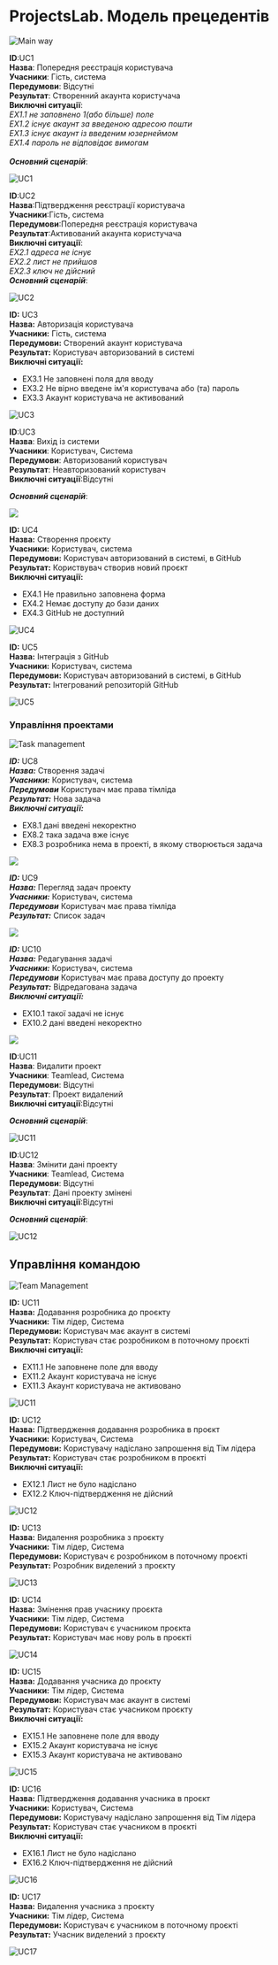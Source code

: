 
# ProjectsLab. Модель прецедентів

![Main way](http://www.plantuml.com/plantuml/png/ZP8rMaD158LhR0_pXJRk3UvIafelCZGuJnfSEzmwT05njotCtH5tCa_nvDazSyu_EYp9yIrPMLtfw-xh9lYB9-NrBR90uwlpD9woQkDKjPPJ2fLagn2Jw9QenPCJ5Oacun8b3lRCMgpDYd30Ygp0cd19-2VSmI4SuLS6pk01BXqaBf7OsABFJ_gztgMursjZm0Chm17BSGvIIiXg_iHwD5W1asMbtS0fvn6M8t38AZoCl0OS6y7WTuDuxGoWXVrKyAj2M1i_MvYimP6H37tVvNl7dC5y7Iw_fB6XmIe68smmVYVKCDz0gSaAh0KNHZxoptm63lZCuGJbhwE8McUY7mlYKbmxW_n4M3NNeEWNdVZ7HfIsD36i2wACwWu14aU7FuKW3fUkY4XGBrSq8SGP7QDkyUkruGbmpp1TI-49_m00)


**ID**:UC1<br>
**Назва**: Попередня реєстрація користувача<br>
**Учасники**: Гість, система<br>
**Передумови**: Відсутні<br>
**Результат**: Створенний акаунта користучача<br>
**Виключні ситуації**:<br>
  *EX1.1 не заповнено 1(або більше) поле<br>
  EX1.2 існує акаунт за введеною адресою пошти<br>
  EX1.3 існує акаунт із введеним юзернеймом<br>
  EX1.4 пароль не відповідає вимогам*<br>        
***Основний сценарій***:<br>

![UC1](http://www.plantuml.com/plantuml/png/dLL5Vbi_6Dm7xg0_OvcPLyLbbs5cM8Mfp13cNC3CS8NHZJfZENxsptqkAB6jZ-P3ITT7nvf7niRx-nhh6kiCroG-scKxP-Vjgqbnt2feUQItksYmXO2THyBE8SNT9uCi0WPvvCX988q06LdxrY22D7_iBABsKy73BFMVqDlA9GTu6C4U4f8ZYWm2apvkFzXb8kO5Wf2GwTek8aT6nYvyjpSjlymh_J4bXRMW52FAoYxNydBHipv2xKX1PqwbYIBDJqhAo27Ba5TSlPwfZcLczWtYD9gbJXH9PCf4r0_8dEvVLR1L5SA48Bi8OeWUbj-pU5DceQRHwYa2hd6_AZF58Lq4aUC-yAjdK2pU3xTh6y4YeciLGeeH4KHLo595BrRcg2IY2B6UiyvA8PQQdb3sid9Tgy1KpXvMMGCIVxVtDtVtNMyRvC_0qTR1_dzywchE_sTaW0nXnLb6w7-3DDDzXYWtRl2H9UE9VVj_cRiCTHcN9X4PSy8eBXcgsaP8AfUo-BzQrpuXtgA4NuzhMK7b5OoOY53mHkdN61oZZI4lG8g5KTX8-ao1wff2JgNMfqRhjGO6nzhDI7TdrvZvhQEZcSkJNMwvQh19g9XoLnihPNSUdpXwud-ZdvF_cshPAISxNIPg7sWpSkapPNiQVTq1BCadTLrNqe86Mfcb9773IcQ88YPyoGVgewP8HTI9DmMGPS6vcLFz19YcewUUNV4-y3-6LQVVdV-A0VMBQ0L1mH4wh8ksv5vUSp-RhFzbYhIpTeVE2z0k-81xY4IBQzp2XpL4JafGsJAbk2dC7Ab-A90fHbdxGHeSebfZdHkzZa7En8ZeHoE3FUsjOwFtcbiQwx25VHpWm60TEtXYTCgEuibHpicoou70hxH363dghoEXWsMEc9F7JnvlhDEuUTZNIVAf_080)

**ID**:UC2<br>
**Назва**:Підтвердження реєстрації користувача<br>
**Учасники**:Гість, система<br>
**Передумови**:Попередня реєстрація користувача<br>
**Результат**:Активований акаунта користучача<br>
**Виключні ситуації**:<br>
*EX2.1 адреса не існує<br>
EX2.2 лист не прийшов<br>
EX2.3 ключ не дійсний*<br>
***Основний сценарій***:<br>

![UC2](http://www.plantuml.com/plantuml/png/ZPArNKHX4CHZh8UJ48S8znu8SNU9S7TtXmhEtLgOxOXXWNDvBhDlVl_PRziNb_eNbfQdfygAJJouhU96xcLBjkLqLR_efcM9ryHJembliCis_BA589zkJOZ0Rk9pICxbe18nH2dv4OATIaGkJ71JkqXu82RtSDF32OziKlN2yrVALu_SAiucpVU9zj2KZMDcTcdOj30-EhPaiewCz7DBQCq3hIQy8ahV446SSf-gzVJMLTLMwAqkeGpF3AchVeatvml-7ne2Xc5VpT6HTyNr8omxSfjeHUwSJOQ39ET0D3D7VQu0YgOEbmZAjlP1wUowR3l4s6wkfWjySM8mPU9lkQUKkPm9zW8JD3l7qdPISTo-0G00)

<b>ID:</b> UC3<br>
<b>Назва:</b> Авторизація користувача<br>
<b>Учасники:</b> Гість, система<br>
<b>Передумови:</b> Створений акаунт користувача<br>
<b>Результат:</b> Користувач авторизований в системі<br>
<b>Виключні ситуації:</b>
- EX3.1 Не заповнені поля для вводу
- EX3.2 Не вірно введене ім'я користувача або (та) пароль
- EX3.3 Акаунт користувача не активований

![UC3](http://www.plantuml.com/plantuml/png/hLH5TjnQ59nh5VV_C3CpZOB33CtCC0epSs9cRq2MhQIvjr1lHwcAT5uhZ0s22rKNwhpZWqFr0qF3tLr1OFnSnHitucwvs-xfLHaiiFJpASw_-OU3Xcc4xZPoxXOAV7fhA2Cq57Yhe8g2ksF_uxMxvqQmOeYCSJan84R9tVd_aASX-NpDXT0Nu9bciEHk4dK9HVT2J1yGeigSsobfbD0SoYQzbWLL9eQ8qaHt5nKQo6_qqPP24JiYKin_sRr8O7uy5p6CrbBTSwBh9GKLV4Yq71lAUIuMmYPLGKwyxZwnHmzwo2s68X6MMNXPmKke66BQOaxpjYP0HFKh8lUGK64sjufGCQHwcdJmum7_TCWHlp5MD1KtaZJ4XuEVKyRCYH6naPj9bkhpKy-f66Qb8_mCKvFsMAP-LuGbcTZwvkxwzgxZJRsyzMnjxEtUy2zPBKlhfqRx-lsRJFmeCK6c4KIRjPISUuYO3udYjLVkxiNcB4x9ZOXIsaB9TfWebOa2GXEKfgy2DtyTw-uJyAwS6sgRw-aTQhQ1zjQs8LlLqbBFZtSTRZXgc485xyL0fl0prvdBkxRky9RcdYOJrZUNFigXZo3Ffhs4fQmxA1WAYL8rH1f8uXvaY2JWRwYJES-pkzIhX9gHDk-bFshJZNpLvixDfjkkN-jsdfL4wagzQjCnfEbRbWg_ektMIllv2R18Z2hT3oK9v0tHzywxBAe_MNlx4dEGzD_Ioy87Wai3lHtDZKE3v-eR0anZ0OjOD4nW5lTDejbgkB-LlOma6oB7KprX6PM0OJcfrhROpkqxjmSQHmeR7ESB3_oF)

**ID**:UC3<br>
**Назва**: Вихід із системи<br>
**Учасники**: Користувач, Система<br>
**Передумови**: Авторизований користувач<br>
**Результат**: Неавторизований користувач<br>
**Виключні ситуації**:Відсутні<br>
      
***Основний сценарій***:<br>

![](http://www.plantuml.com/plantuml/png/XL6rMGLX4CpVtVMmtuln32T7Iy3TEIBStTsjWETkBSnsnFouiycwpTICkIsZxlX0l-CHoYJEaTLPn7LEvtK1GVXrPPAv5tcgVdVVhJB15MldJIUIj0u56VY5TWPPv93K1V5Yd_abFKROM_vroYJkdjSYWZJyNFfj0xiHXXyftU5yBehGoUYSyE8i0iYQ_UMVMcuGOJ9YRa6EbX_1btOaltyAlvZAzmacQSfuSkRf1JFWEOGuOknPrcCzaVB_uVi8uj3mf_T7UxgwNUaS6d8xHXsFusaQ7UhjQ7F7wbfQ7G-kS8y7F0Xdts1PU4gw0Ci5kAFrz0ENRHeB8MHPVuuuCq79bvAYaYB7qp7O_c5s3LtI_GW0)

<b>ID:</b> UC4<br>
<b>Назва:</b> Створення проєкту<br>
<b>Учасники:</b> Користувач, система<br>
<b>Передумови:</b> Користувач авторизований в системі, в GitHub<br>
<b>Результат:</b> Користвувач створив новий проєкт<br>
<b>Виключні ситуації:</b>
- EX4.1 Не правильно заповнена форма
- EX4.2 Немає доступу до бази даних
- EX4.3 GitHub не доступний

![UC4](http://www.plantuml.com/plantuml/png/hLGrbbmn4CnrYZOpCtDa33TSPjxloCpCpEnqcEaAfHkvMfgdyJ8E_2yeTLMJZev5BQFHnO5-OuIVo_Y8ghsElBrXRzfRI29kxrtcblyuS9Y5mNx15m9lwZ4KENejg20k75TGHGr5UqkMumSHIMzUiO8QXrLak7rp-O7nPY_ZXnV1xJBYbwSZHPgKUPGSgRtjh9V9XZHAzfaWHqYD94agoV1ViSyEpERgE8vt3GFswJYEWDhabUJKn3YdncE-egPaCo1-gXorGkrldQp7Cw1VSv5U4br0PGBkm0ovcIKjSyZ4-0XzHS9H9pJYQZvDIHNxLf1iHEljNA8bQ_5BJwfE6dkiHRHkzX3AshF7ccJxhbtYQg6itcW4aLmtr-W6_hyyLa96x3qbuh0gXsNhkhd6NTP6FGCTR9E1uNMDEChWKDGXeprTtP6iwEniuIVi7MmzBFXC2rcKlBnnMwUQTcxU5bOw1jkThIcx8UJHrQdNPL-hBYfP4Y7R9mcPowqnlbW8853xXo9zPp7aQRxBvAstQ5sz47I3mxVslhOlqnjATJpGlfvOzlzTMKF3Vjbulpk7g7lKN1WTwkreYyREjBGQ5kHF_C8leH_VS5SegBnPS7SpVhXY926f7-i8ALGDONajBrR3zgtRjngDHjsiESe9hzD_)

<b>ID:</b> UC5<br>
<b>Назва:</b> Інтеграція з GitHub<br>
<b>Учасники:</b> Користувач, система<br>
<b>Передумови:</b> Користувач авторизований в системі, в GitHub<br>
<b>Результат:</b> Інтегрований репозиторій GitHub<br>

![UC5](http://www.plantuml.com/plantuml/png/ZPGrkbjH38JximfzhiDTE5MO-Z1pJDTLc9aP7ot0pFQvMnZjwCsJcNsRGzBCRqcVzoI3SuaWTUkcSyBlBdx3wqDKz94-rYV88QClxZffVnRSFNKtsmJ_6FWOJ4EDkw-29ZB2VHCU8MhwH29OqEyeyAwkx_K5Onal-wu5-rFd8zi7HUzYgOM08Xh8t1rsMq2Ha4NYUIfIIT_IR9GScJP81ZcAsJlAV7ckt_Lzstnxl_B7_a1zebydwkR6fI_0Cu9m-jZAm7g4LXMFcXXoo6sPLsP2YX_83U6PHCOgbuUVuDzodQTd_NZ_aMNOGqCRHuEgS6j56sZdoTlpz7Ay8dixjgTZ0NyGi6XvUOEaM7QDbzuLmarW9eaNyDxkNlHA5pB1eqXc5cQmKGFyLe_l_BLDVM8NqypA8uqVdW3Mh3qybfypBuy6wbHiqkH36qqOn0cXzKlU5taxWDKE7ZyuxuVynu_105uoYCRQWvEuTkLg89UZqU1ImXrFHAzVkX0a3vyxx_0ForZ1Yb1k0S-5G8qDWkSRiCIjpI8Dtd9dDNOCg_0X9-jbowOjczobsnSxicuF3_nhMGK0)

### Управління проектами
![Task management](http://www.plantuml.com/plantuml/png/XPD3UWHH58N7qHxkrvd6jcsEmhRDMPpCOapYBA1jRU6-7UMskwfLhdVEVvudp1QXoMBLQfhgc-g13g7OeZV1ZDHM_BiZ5MfNf499fYpx9C1gbeg5PYa8y0-Jx1HTwC4eksFd608Cfdzzz8nZdDrX34C249fXT_geiuzB_n3XmGGbXCgoUQuVcjVNPoVNrulfHmobhT5Qz02Kmx_GJnNxqPjgElalCY4HTB5J-eomYyg9WqM9nPbl66ElvCqqY9tHYz2AELqT5N8-o1aahulTLEZSlWwezGaCff_kL9sf9kUJEyidBso1LgWJogLQgSwIDtUHXqwQVMXjDRME5UOgC_XjrhPi6Go1r66HwYJcZ3PGHHkig577AsXvLPDL1_baPu4Sv9AvrKfzq6JwqDMLPxB_N6A2FcWF_0C0)

***ID:*** UC8 <br>
***Назва:*** Створення задачі <br>
***Учасники:*** Користувач, система<br>
***Передумови*** Користувач має права тімліда<br>
***Результат:*** Нова задача<br>
***Виключні ситуації:*** <br>
- EX8.1 дані введені некоректно <br>
- EX8.2 така задача вже існує <br>
- EX8.3 розробника нема в проекті, в якому створюється задача <br>

![](http://www.plantuml.com/plantuml/png/ZLH5bXjH3DptAVHUbc5cJkwGPPWvdLKopCpC9p1ZqnMa6usafc_se5rLAkcNlllH7_lLR_lljw-M1Vpr7tVHfs6iqWYDqXZcCKjJ_vMIBnKdxv8NTm0FC8j56i4gEboo3bXX862VKK0Fio1-x2RU9GOyMXBSLsWhL1Ub5stURVJ_ZoVXD5pdOlP_s-w7c6DZ7tFeq69VtUzs6vx6LUhI662HBPSYGvtNQxNe5PtPQoirub7DNdSIsNcT6YlYqIacKnn8Mx6XJSc9HZihLRN4b8zrODigrj7NRdgcJeKqmSQ-KK1Zj6wAnmmnGoN9ZSaQUfsxzB_lphis0-oqQpDO6cD-KuDekrZQRBy56XCEwmmuD2z4brY3rWEpEOGOp-k84ur66Hhbgd21QO-cEOO98wdMkJo1zP1Lh866KWcZKQWEEa_0RMOIbK10apJFJ44s6cX5APmdtSNt7_Ox-FtfmqSRphn__ug_4khUwmU0-rnKHWUh4dK3zVp5hGkNp-c_A-UWXRgQ8E--lzKsBHi-YHUe-mtlFuqPKPY3zliXJAuFuyoZ6wOVgFcc9kMYapwSD9VMozJfxlwnV_oyQrcF-53yC3q5)


***ID:*** UC9 <br>
***Назва:*** Перегляд задач проекту <br>
***Учасники:*** Користувач, система<br>
***Передумови*** Користувач має права тімліда<br>
***Результат:*** Список задач<br>

![](http://www.plantuml.com/plantuml/png/ZLB3OKP16Bnl5Tj6d5B2KwnJx5Di9nKyMotCrr7cj_6m72scjxPdDxTtLfQLqdpsy8vSZX3AiPp8AMoOShd7gSfJ1jTxzSQenXTCk7AC40afZne11mhgd6XaC3NR7dKzE4Za1gucbjCiOpcje5tGYq32SW9ZOO2nLhCz_5MYSJw5kTSroZUiieH5f-iXeeoraEdAvIELKrAh4NF4BH43EFBCJeQyCs_lFM6pII-lEH6LSVYyoQ8XC-XKUcTlTHkymLlRQ-jZIaqlhYxmElm3)


***ID:*** UC10 <br>
***Назва:*** Редагування задачі <br>
***Учасники:*** Користувач, система<br>
***Передумови*** Користувач має права доступу до проекту<br>
***Результат:*** Відредагована задача<br>
***Виключні ситуації:*** <br>
- EX10.1 такої задачі не існує <br>
- EX10.2 дані введені некоректно <br>

![](http://www.plantuml.com/plantuml/png/hLJ5sHmn5Bjl5GuptiBSGuvXPZY5cPavgM0PXrhGwoYI_Vsp3875nv9bUxPVlBJ_mgNBfqyL2ewlg_YCr6wYPRVijjr11ILxS5Kf__B5kPSR6ns-iV2ssj2XzTRnBq6A31sxu-RZ9-geeOIgPePIXoO3DG7OdVcR-gTUnQ_0WNqnIbT7Odv7cLHJb17PSs5gOCQ-suxW9STa7og3YRte8fqvU-cmkt3ywB5BRi6H8_lvobER3snr-8eK3KHeiJdjI-tPksxjwdLvwF2PGtxOW22eKOuM8Y-8tVN2ndQ7F9sdbJ0PIuXCo-ZJeqUEATlIY_c1uzyZiUSJyH2xfRJhpakNehB4NX2x8rCqP3H2GKOpGdtPnXnbbQHLOSbhp3wQmzaMsiIK_5e-saZ6r6HYIVmQGnsdgCTFvdPhT5jl7UswtRUdqazEBM-TWTLG4uMVUWQ7ZrwlskAaiM4hxWmXJD7IsHqaREqm4DbJ9MQJBXkKplaz337oYpHKfyVVbDvsLSJEqtt85T_hEObZe0FRH1KK9_51hqSpgAAGE8bQHiH7UPL2Jjl5J9LcEFjCUsh_xMwk7tytPtdEQOSPPnvn42pJuYcHLXJhJinfxFaFxRSNpzvlwdbodZstgL3OJZfwsFu6)


**ID**:UC11<br>
**Назва**: Видалити проект<br>
**Учасники**: Teamlead, Система<br>
**Передумови**: Відсутні<br>
**Результат**: Проект видалений<br>
**Виключні ситуації**:Відсутні<br>
      
***Основний сценарій***:<br>

![UC11](http://www.plantuml.com/plantuml/png/bL8rUcCn6EmDTz3dUhbRtduP3c1czjigZ4sOcGzWPbk-mkX66Pd3oMka7uPaVqaPZgJnFnAscWI_qNyUHoJiSRX7MNU_ziQW7DpU2UmWe-OWKK15JQj5mOiKQA6e9b54NMsZfcROO2bHP37DLkxz5OvZP8cU9DEcG9DR4barnxq2gmggL-1NeKS4JHCyXLe7NYD4Kb-hsh1EU04PrBd2DTlxwob6SQRH71RHG8QXRoHSrqQq0_Bac6X5o-JOR4i9Nie2PGvRq28IZG6SC8BPpUa78Kq9HQAQQeKKFM-zrbLpj_mMzoQtuPnaDHtnQV5wDdImAo_z13yf8nQ_ifuC-Fo6yCPYXYTfDLbDlvAneCTbfBuvd5OJlP_Z0XS2-pZ1l7x2nWlCly0PRpL8DKdBY_g6F2Jtzr7X92UUYpUlthoocZnHzn3t5vRy_ru2)

**ID**:UC12<br>
**Назва**: Змінити дані проекту<br>
**Учасники**: Teamlead, Система<br>
**Передумови**: Відсутні<br>
**Результат**: Дані проекту змінені<br>
**Виключні ситуації**:Відсутні<br>
      
***Основний сценарій***:<br>

![UC12](http://www.plantuml.com/plantuml/png/bLD5sbin3Dm7xk0lst9tvUxBS80_pFowAZCpCrt0UM5ohp2-KKT1ltB3acSapSWvsFJY3UzCkHGDAJxEdKx7owLqF7MEyU8nGwp3zQ_T2Y-XxNKOT32mL-mznHz6uHkwzXAw6DiN6DchJ30qw3AumfI_9r3Z0rfaNsAbPmfJeWnQzZfn7KO330Fq8FKzILT8lepHd3uYnR2_T8rnkWdBi8Y0P3QDgNqH-qFx1MIpihT5I8jXRtxITsljNbVOmfpcgG_j9cK8pkMcEkZoFIPwYAapmy9vV1Q2lKBK17hXVs3I9-A9c04Dd-O-bBby9cUg5N_qPKuDQNq51fCrdJIIcVLbD-XGLfUigNteI5le9_kwEzylRyOVzn335sYCnEd_KhXOc7tWx29uUwx-ns1DhreBm1lvRCvJcMhLIpUYeMZeUADQI2Uzvk5u8XgYY2_uYgyAR_0HDyJEoLRSs8hFuZ2ClSJPxyalj668VuC1JtorHUtSldDxD9Ikf9pQ1ndoR_KT)

## Управління командою


![Team Management](http://www.plantuml.com/plantuml/png/XP4rGiH068NxEKManQ75fQA42erLwrPZDMu7u0BhyUGARquKLsp7zVlbRNMwGhlRgrK9OO8YIDr6cpbIXDgX8iZHKJoGNaUHX8x2SFY2Iw_Hnn0c_O0DcpuoCE30GZ_OZk7G1uuHEipnxiLAuTyR78pHfxVGc03WG8t60MneCD0_hOT_cOZkO0A3tjAx5BIyml07KIaHOrhcKFyNSCvO-Otn2IkAGfjDGZybhVv6Ue4MnWSJsdyngdz4k9Op2KaLOERRynjH7acSX8NUmaQSs738z_63rTA3U5zDzl6BjTANBQKk1zhx)


<b>ID:</b> UC11<br>
<b>Назва:</b> Додавання розробника до проєкту<br>
<b>Учасники:</b> Тім лідер, Система<br>
<b>Передумови:</b> Користувач має акаунт в системі<br>
<b>Результат:</b> Користувач стає розробником в поточному проєкті<br>
<b>Виключні ситуації:</b>
- EX11.1 Не заповнене поле для вводу
- EX11.2 Акаунт користувача не існує
- EX11.3 Акаунт користувача не активовано
        
![UC11](http://www.plantuml.com/plantuml/png/hLMrUfn13An3xw0mSnNcAbYcDBDzN8MPEJ6pN-2OuHMaDyfe5Nzx6Fvzi3YQcPqzduz4kyFHsFZOberRDXAUkxmgarmcBk4hpHbvUDSczDCUjyLtVUiayGB7vJ7dvH4NqVfANE4ueLtXAjUuA4ze6tz5EsthI1wYatEV2IpAwpR2R9MufgFo5PiUovDjfnhAJ74SS5LESaNUeumyvIgMbu6FpINvG3ejB-M9gmbKJ2ijnSAkkBpW-4aFUH1w0PU2vWg163Z4EOqj6IX19uFfZ39nJ2igHwRMQq177Rjr6rUi7BQLETxY8JGiSi9qArzeK4yWPv8uwVLCDfAiwO40CYcJyj1smM3pAWvTUM2zLH2dz2sWy9VHSrJIyi63KRt2FEtf7-yU7ZlV5y3NnA7UmFZU_rgNwWjxgm6n1vyP1NfYRZbJrUq3kYulBpc3XgL50oBFvSFUEhlhJPq8HFifF3mu5ANj0mFTU31NzvpkEKiy3_YiGciCMkUlt3vwzD1HFzu_qUTmE-Hz2XvESW4UMX1zx3g4ZZZdZBCxu8BqtaEsJzhx-hD2rnBgRSHt6PRyko4osS6GOmVi-_Xl6xFWA2DQxl2-jdL3dfWHgCjf5U6qMs3i-XF6pIXiQ8aILzhUJGThDnDDyof9681vd30Au5LGJd5EE0SpylZK7_m4wlLr1VFwcoDVVwb3uutcfBpKOYu4DeE17qlRdc0a6WYUggzkfpaGWFFXPbQtme6H_jvev5ftJvr92xpAQxn6FCjB_9nKsY7YvtYleEsE1OwyrHQdk5gtSnPUJSAwWtJioB4ZpVGq0CP3ZJkFBlwDV0S0)

<b>ID:</b> UC12<br>
<b>Назва:</b> Підтвердження додавання розробника в проєкт<br>
<b>Учасники:</b> Користувач, Система<br>
<b>Передумови:</b> Користувачу надіслано запрошення від Тім лідера<br>
<b>Результат:</b> Користувач стає розробником в проєкті<br>
<b>Виключні ситуації:</b>
- EX12.1 Лист не було надіслано
- EX12.2 Ключ-підтвердження не дійсний

![UC12](http://www.plantuml.com/plantuml/png/jLCrjXj148nDT-Ztd7vKPkR863eKCsiTcPcPcGuWPcbqXPeRkNhtwOsP_mYsfx6wkdTtpOjKlHE5_ARrczOBpocyWB7dCB3dxGLx4IqqxDLJWKt_W-D7kQkJjWfUC-A2ncD4wP5WYePW1aFD06Cqg9ZQkuiqZ-qTUrNGeN3NvS3CFa67ELhe4aa7FNI367Kr_3KKrbpL4dkNkOmF-8ammg3l_pVfCb0Ksxu7jLZo4bBDfDAUR4uc8pngSsTxTAVW5GpBZp7GYj_Q3nnV3IsjEdsY6FVpVbtl5Du7ZBAJ2HgEJqVR6w8dxPZOYoHjJixYZydOjWQjXBxNojVJrG7u4BzT57jHz4gHAdlUHNvlAe9Mi1SN-BjAhT7cgL8t-mWZdUUsFrlCRuba0RIKGqsFiLiblumeJENONgE--vq5--xkrBnIcGQd3CXFbaXOzMjCnwgbR2BcrGv5eav98Z_W8puAstgBAqA4aoN15VxUK_QvPQUtL48RnaKoO42FbYnAQ2MqyZKypcsEWypjvfLlzoS0)

<b>ID:</b> UC13<br>
<b>Назва:</b> Видалення розробника з проєкту<br>
<b>Учасники:</b> Тім лідер, Система<br>
<b>Передумови:</b> Користувач є розробником в поточному проєкті<br>
<b>Результат:</b> Розробник виделений з проєкту<br>

![UC13](http://www.plantuml.com/plantuml/png/bLGrTYD158oNxj1FwV9covil-GXcPeyZCpCpqmN4Ql4Lgc_a-gB1O6mBckeNzDVy6hDQHgtnWVvNpryzL_oRnBqvHa4XpwyaKcPsihh1pzfV1M9FxT4NXHj1yBs44j7Qp9jDXRX24L7a4JMhN5b0756k5CsEGXabCy_t2XTAIA349LOecKFavEpNO29S8KgSDdF8SNHOOL0SIvKoeGkEun7iGrEEID22KiA0JEKpHeWcaEYCXplY8v_4dN2oHWe5H1bDG08bn2K57X9XL5WM39TpZ8BWOxEap08THxbQ8MVKyM3VeI-5pDVqebc3hC462SrBvl566gdQDTXr23gsDJF7fsaE7TD-nOd0euYBB8ecqt7r2XK76Mf1L8H8Ww1WmwjtNPOAtAg4pLhfXXk_mN1f-kzI3jW43E0me7XWs6-SSbszkiqKjRjL8xXdmLouVlFhjDjROWpPt7wkCB_yeM5NbACzNTsMwXmQiZf6lOURHeTwEzgiiJyjhVOYhcZr0GyAvxZ1iXB6TmhBVDzndAE-MVhTb94y3Mma0RhISs_Lfm-VFdZLTmosDtIyUlwBKpxK7W40)

<b>ID:</b> UC14<br>
<b>Назва:</b> Змінення прав учаснику проєкта<br>
<b>Учасники:</b> Тім лідер, Система<br>
<b>Передумови:</b> Користувач є учасником проєкта<br>
<b>Результат:</b> Користувач має нову роль в проєкті<br>

![UC14](http://www.plantuml.com/plantuml/png/dPH5aXn134NNfZiePctUcRqt7i7CxFBApCpCT82PvchAkiBNZUQdCZAoCHgAGT9_WghTLxF3Lx9hvy-jMRbcfN2vWN_w2Hr1cwSgQdhdHdXXHrlC9Tscgws2tzw3-qCuUkTwJry8ogBtKV3v4ieMjukklkP3VOmblSlR72s-x20NitFw0ItwtjysA7C3Vndrhjv3ZUPBGso6u2X331ejwGUXGE5z-BX55Zf_qeT2GKSbYqMwCaqVawmyh3Yv81JzXH9ongFWK5v2jpRpHGCTIxuM2f02eA6V4cTBxoVE_c2US4A98j5FUjqByOmANK_IuicXC8rale3F26Yvzn4VdyWlXb9PcASX946LCN9K0qcPKWOYl6WO6TfyzIIs8jJ7vY55YXCKopd8PcWJkpP85pFNLoGRcxSCbltJn4ACbkitif4OLkUfv7ErNbNWXd3c7LA2S-GfUPzoAE1GDdj7c7OSIqiqYDxbvITzuaTsQ7eZxgV9TE6dSV5INuUkd3vvAfCJ5ozcnwyCiXwySl7CyQFPrRs7ZwI7dAD_-8__Wc_uZKVY4rulUCJzBw_jUsPfN_3AgfOywP3RbxDEDc_Sl74Gx_Y5Ov63Fy7TlEN_S1a0)

<b>ID:</b> UC15<br>
<b>Назва:</b> Додавання учасника до проєкту<br>
<b>Учасники:</b> Тім лідер, Система<br>
<b>Передумови:</b> Користувач має акаунт в системі<br>
<b>Результат:</b> Користувач стає учасником проєкту<br>
<b>Виключні ситуації:</b>
- EX15.1 Не заповнене поле для вводу
- EX15.2 Акаунт користувача не існує
- EX15.3 Акаунт користувача не активовано

![UC15](http://www.plantuml.com/plantuml/png/hLL5Tbj145o7xj1XPcPU1PTPcfbXPMPcPhg0qAplArJVADMQf_SdZ6Ff_nwghgwfiPxLrcNNrDMNbnqxVEomi3LYNQUnBzZZAu6ajZQw2VUqbjuITiFeWM094Mt7jhPXbz6a88M8C4uXm05sjKDEO99nmgqJxT0UXcrSi6rRX3E1u41R4UWaDxHhnuc7VWhC84Ae036aT9Wfj1C1b-yJ6mdI7X6Rrbxji7oMdDD6oR2uAs8P7uIGbrahuUAiDoKaHGuH9BWbgMtMIN8wQKoC4r9MYivaSh06Zrr6mZMNZjls4Q5-tyYqZAYX8MfyJIRgmNAc1R6mdccVf2LC6Yd4T5fRtIwAwxIAiAvjOWqQYANMGKBnBsbdQAHr90GJly9jEPTVdbrSzYolag-AAxcLvUV_Qrxn4uTI4-8Sdqa3wd1gfKKrjI_PkctjHPA1SuePHBjrvBmdjozgHMLTljGK5nRLoSc2WcmspddjKSuJmIBXDmtQRF3j_EjFrszVkHwEvrVafN5_uFKPQZYD7MrpHlHizmFJ2RPWmZd_mumq749-tsd3_bcnwnmQoiZtFYNvTq5q-WU2tBZatZT_MvWbespMWXtUv7VLq0ud1FCYOKLmRSOmxleB4aues_2DbP3wxjqaREPcCdHQnGI1YOUeeq1UEyOfWgWfI6NR7_x1lp-xlfQGCFjqxkGlwp1xCvpMNkTtci3DQ6zcwNTFiBQkikgXdzsTPa4bbQ_vcjN7cigI_DowshVPEPv8IrZ71ZO4yrX1jrXfLmJT_Axfj3iMAZ9e4U88l9tpr6gQqbsM6zTkNFkQdXd0yJ3Xdh7Bdv3F)

<b>ID:</b> UC16<br>
<b>Назва:</b> Підтвердження додавання учасника в проєкт<br>
<b>Учасники:</b> Користувач, Система<br>
<b>Передумови:</b> Користувачу надіслано запрошення від Тім лідера<br>
<b>Результат:</b> Користувач стає учасником в проєкті<br>
<b>Виключні ситуації:</b>
- EX16.1 Лист не було надіслано
- EX16.2 Ключ-підтвердження не дійсний

![UC16](http://www.plantuml.com/plantuml/png/jLCriXjH48nDTvWgfvypCqV6qE5d5akHcPcPwG1YfYlqtCWzkwLwLGjcFz5i3_Nq6ntCvUUo-K9YSyVM7Lk5vppUOg2NqT8hUbMleOAItZhl-_nlErwMUtJMRi47PborV7HeFHVqKH8CCI3IGXSb0drzD4vtLn_gBK6DnYDN0qDzYPfUPU-wNgQtWRgVOw43Vaf6QmHLH1-XWu57-ANeDRt5lbVeRXc3FL4qawdyacJNLbRpidDvUOx7-UpidTylUCzU3H9kMRUm_zZPwPc9QOSl9HUzki5-v_75LvDJz52YbY79Ff8v9KUFv9_BI9ZnU27s_8THPg962TwiYUzJ32s9NXDxf4b8hxZCu8q8Alu-NENd5j613Kv8BnDuZexTuvxVMyYmY6o0YkbdvT5rA-Ir4QDe-kfjulNWOZc9WtkVIjFXG5_uvHJ5oWOvdSccrfSMyhaJS_CEf8XVyGtVX6DzmaqXmzw4u2O_NsXxkdBI-sQXYe7BP4AB4HKPbvcfcQaWFTxPY0ULEyX7_gk_0m00)

<b>ID:</b> UC17<br>
<b>Назва:</b> Видалення учасника з проєкту<br>
<b>Учасники:</b> Тім лідер, Система<br>
<b>Передумови:</b> Користувач є учасником в поточному проєкті<br>
<b>Результат:</b> Учасник виделений з проєкту<br>

![UC17](http://www.plantuml.com/plantuml/png/bLJ5jTn043oRSfYtLxDlPj-D8PYPBPyCdvcPEO1b4gPGaz6lrhotWcKnT47NZFJWb_NYf_Nxo-SBPo-SLLp-ubYlmrLmU2gXh0V_cXVcA4i8YMwZgriA1uBWFWQVw9eUrhCA1GKFEJZ8wKa-6K61TnuylQ0GmDV3t2Vum4SHFX-HmTUhiANsTXkXFP8DKs08DgzMGmN5Qs4921s9bMUmZ1fAOe48efGUeM2EO8ylR45MKxgP9k6_E18zuijmaPDOchltKP04M2IcA108Xezjna3mkXvBYJFcGkkUUnuGAkyZJw51ezhKN8bWPbref50sySSuKDNhaL_crv_VdYDQ3hiGU0u5iKN3L5etGwTuKQKNlgGHylXm8xWPuq0O-2eCcboLHZVD3VQMPFCuIa4am01MMv0t1NqfRZKnF-TPM4jEpmoEIMRtEi-QWpHsJ8GzJEXcdLw-z6_V4n7-_F3klQNUVljclVcPBdxsyzl7Dw-iNuzUl8mUOezjdk14OHi765UYU4LXdFiHhstw6sIlix3DrnyX2QY5S-sokd7jnhMq-pTVNpTyN3ZxWBVyYPq2)
